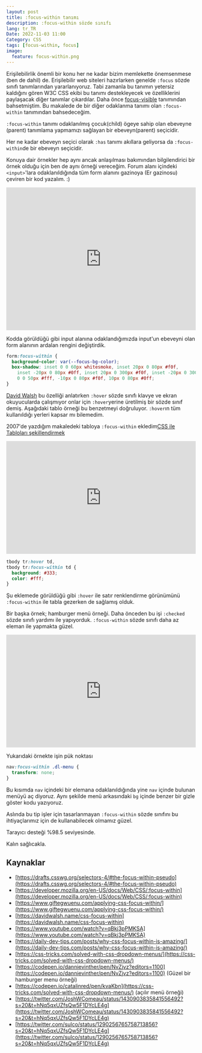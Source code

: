 ```yaml
---
layout: post
title: :focus-within tanımı
description: :focus-within sözde sınıfı
lang: tr_TR
Date: 2022-11-03 11:00
Category: CSS
tags: [focus-within, focus]
image:
  feature: focus-within.png
---
```


Erişilebilirlik önemli bir konu her ne kadar bizim memlekette önemsenmese (ben de dahil) de. Erişilebilir web siteleri hazırlarken genelde `:focus` sözde sınıfı tanımlarından yararlanıyoruz. Tabi zamanla bu tanımın yetersiz kaldığını gören W3C CSS ekibi bu tanımı destekleyecek ve özelliklerini paylaşacak diğer tanımlar çıkardılar. Daha önce  [focus-visible](https://fatihhayrioglu.com/focus-visible/ "focus-visible") tanımından bahsetmiştim. Bu makalede de bir diğer odaklanma tanımı olan `:focus-within` tanımından bahsedeceğim.

`:focus-within`  tanımı odaklanılmış çocuk(child) ögeye sahip olan ebeveyne (parent) tanımlama yapmamızı sağlayan bir  ebeveyn(parent) seçicidir.

Her ne kadar ebeveyn seçici olarak `:has` tanımı akıllara geliyorsa da `:focus-within`de bir ebeveyn seçicidir.

Konuya dair örnekler hep aynı ancak anlaşılması bakımından bilgilendirici bir örnek olduğu için ben de aynı örneği vereceğim. Forum alanı içindeki `<input>`'lara odaklanıldığında tüm form alanını gazinoya (Er gazinosu) çeviren bir kod yazalım. :)

<iframe height="380" style="width: 100%;" scrolling="no" title="login focus-within" src="https://codepen.io/fatihhayri/embed/PoevPXE?default-tab=result" frameborder="no" loading="lazy" allowtransparency="true" allowfullscreen="true">
  See the Pen <a href="https://codepen.io/fatihhayri/pen/PoevPXE">
  login focus-within</a> by Fatih  (<a href="https://codepen.io/fatihhayri">@fatihhayri</a>)
  on <a href="https://codepen.io">CodePen</a>.
</iframe>

Kodda görüldüğü gibi input alanına odaklandığımızda input'un ebeveyni olan form alanının ardalan rengini değiştirdik. 

```css
form:focus-within {
  background-color: var(--focus-bg-color);
  box-shadow: inset 0 0 60px whitesmoke, inset 20px 0 80px #f0f,
    inset -20px 0 80px #0ff, inset 20px 0 300px #f0f, inset -20px 0 300px #0ff,
    0 0 50px #fff, -10px 0 80px #f0f, 10px 0 80px #0ff;
}
```

[David Walsh](https://davidwalsh.name/css-focus-within) bu özelliği anlatırken `:hover` sözde sınıfı klavye ve ekran okuyucularda çalışmıyor onlar için `:hover`yerine üretilmiş bir sözde sınıf demiş. Aşağıdaki tablo örneği bu benzetmeyi doğruluyor. `:hover`ın tüm kullanıldığı yerleri kapsar mı bilemedim.

2007'de yazdığım makaledeki tabloya `:focus-within` ekledim[CSS ile Tabloları şekillendirmek](https://fatihhayrioglu.com/css-ile-tablolari-sekillendirmek/ "CSS ile Tabloları şekillendirmek") 

<iframe height="300" style="width: 100%;" scrolling="no" title="tablo focus-within" src="https://codepen.io/fatihhayri/embed/RwJaWRR?default-tab=result" frameborder="no" loading="lazy" allowtransparency="true" allowfullscreen="true">
  See the Pen <a href="https://codepen.io/fatihhayri/pen/RwJaWRR">
  tablo focus-within</a> by Fatih  (<a href="https://codepen.io/fatihhayri">@fatihhayri</a>)
  on <a href="https://codepen.io">CodePen</a>.
</iframe>

```css
tbody tr:hover td,
tbody tr:focus-within td {
  background: #333;
  color: #fff;
}
```

Şu eklemede görüldüğü gibi `:hover` ile satır renklendirme görünümünü `:focus-within` ile tabla gezerken de sağlamış olduk.

Bir başka örnek; hamburger menü örneği. Daha önceden bu işi `:checked` sözde sınıfı yardımı ile yapıyorduk. `:focus-within` sözde sınıfı daha az eleman ile yapmakta güzel.

<iframe height="300" style="width: 100%;" scrolling="no" title="hamburger menu - 2" src="https://codepen.io/fatihhayri/embed/XWYXVmd?default-tab=result" frameborder="no" loading="lazy" allowtransparency="true" allowfullscreen="true">
  See the Pen <a href="https://codepen.io/fatihhayri/pen/XWYXVmd">
  hamburger menu - 2</a> by Fatih  (<a href="https://codepen.io/fatihhayri">@fatihhayri</a>)
  on <a href="https://codepen.io">CodePen</a>.
</iframe>

Yukarıdaki örnekte işin pük noktası

```css
nav:focus-within .dl-menu {
  transform: none;
}
```
Bu kısımda `nav` içindeki bir elemana odaklanıldığında yine `nav` içinde bulunan menüyü aç diyoruz. Aynı şekilde menü arkasındaki `bg` içinde benzer bir gizle göster kodu yazıyoruz.

Aslında bu tip işler için tasarlanmayan `:focus-within` sözde sınıfını bu ihtiyaçlarımız için de kullanabilecek olmamız güzel.

Tarayıcı desteği %98.5 seviyesinde.

Kalın sağlıcakla.


## Kaynaklar

 - [https://drafts.csswg.org/selectors-4/#the-focus-within-pseudo](https://drafts.csswg.org/selectors-4/#the-focus-within-pseudo)
 - [https://developer.mozilla.org/en-US/docs/Web/CSS/:focus-within](https://developer.mozilla.org/en-US/docs/Web/CSS/:focus-within)
 - [https://www.giftegwuenu.com/applying-css-focus-within/](https://www.giftegwuenu.com/applying-css-focus-within/)
 - [https://davidwalsh.name/css-focus-within](https://davidwalsh.name/css-focus-within)
 - [https://www.youtube.com/watch?v=qBkj3pPMKSA](https://www.youtube.com/watch?v=qBkj3pPMKSA)
 - [https://daily-dev-tips.com/posts/why-css-focus-within-is-amazing/](https://daily-dev-tips.com/posts/why-css-focus-within-is-amazing/)
 - [https://css-tricks.com/solved-with-css-dropdown-menus/](https://css-tricks.com/solved-with-css-dropdown-menus/)
 - [https://codepen.io/dannievinther/pen/NvZjvz?editors=1100](https://codepen.io/dannievinther/pen/NvZjvz?editors=1100) (Güzel bir hamburger menu örneği)
 - [https://codepen.io/catalinred/pen/kvaKbn](https://css-tricks.com/solved-with-css-dropdown-menus/) (açılır menü örneği)
 - [https://twitter.com/JoshWComeau/status/1430903835841556492?s=20&t=hNq5qxUZfsQw5F1DYcLE4g](https://twitter.com/JoshWComeau/status/1430903835841556492?s=20&t=hNq5qxUZfsQw5F1DYcLE4g) 
 - [https://twitter.com/sulco/status/1290256765758713856?s=20&t=hNq5qxUZfsQw5F1DYcLE4g](https://twitter.com/sulco/status/1290256765758713856?s=20&t=hNq5qxUZfsQw5F1DYcLE4g)

